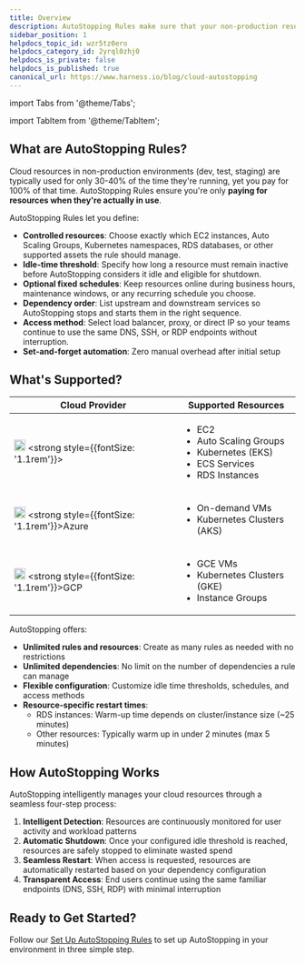 ```yaml
---
title: Overview
description: AutoStopping Rules make sure that your non-production resources run only when used, and never when idle.
sidebar_position: 1
helpdocs_topic_id: wzr5tz0ero
helpdocs_category_id: 2yrql0zhj0
helpdocs_is_private: false
helpdocs_is_published: true
canonical_url: https://www.harness.io/blog/cloud-autostopping
---
```

import Tabs from '@theme/Tabs';

import TabItem from '@theme/TabItem';

## What are AutoStopping Rules?

Cloud resources in non-production environments (dev, test, staging) are typically used for only 30-40% of the time they're running, yet you pay for 100% of that time. AutoStopping Rules ensure you're only **paying for resources when they're actually in use**.

AutoStopping Rules let you define:

- **Controlled resources**: Choose exactly which EC2 instances, Auto Scaling Groups, Kubernetes namespaces, RDS databases, or other supported assets the rule should manage.
- **Idle-time threshold**: Specify how long a resource must remain inactive before AutoStopping considers it idle and eligible for shutdown.
- **Optional fixed schedules**: Keep resources online during business hours, maintenance windows, or any recurring schedule you choose.
- **Dependency order**: List upstream and downstream services so AutoStopping stops and starts them in the right sequence.
- **Access method**: Select load balancer, proxy, or direct IP so your teams continue to use the same DNS, SSH, or RDP endpoints without interruption.
- **Set-and-forget automation**: Zero manual overhead after initial setup

## What's Supported?

| Cloud Provider | Supported Resources |
|----------------|---------------------|
| <img src="/provider-logos/cloud-providers/aws-logo.svg" alt="AWS" width="20"/>  <strong style={{fontSize: '1.1rem'}}></strong> | <ul><li>EC2</li><li>Auto Scaling Groups</li><li>Kubernetes (EKS)</li><li>ECS Services</li><li>RDS Instances</li></ul> |
| <img src="/provider-logos/cloud-providers/azure-logo.svg" alt="Azure" width="20"/> <strong style={{fontSize: '1.1rem'}}>Azure</strong> | <ul><li>On-demand VMs</li><li>Kubernetes Clusters (AKS)</li></ul> |
| <img src="/provider-logos/cloud-providers/gcp-logo.svg" alt="GCP" width="20"/> <strong style={{fontSize: '1.1rem'}}>GCP</strong> | <ul><li>GCE VMs</li><li>Kubernetes Clusters (GKE)</li><li>Instance Groups</li></ul> |

AutoStopping offers:
- **Unlimited rules and resources**: Create as many rules as needed with no restrictions
- **Unlimited dependencies**: No limit on the number of dependencies a rule can manage
- **Flexible configuration**: Customize idle time thresholds, schedules, and access methods
- **Resource-specific restart times**:
  - RDS instances: Warm-up time depends on cluster/instance size (~25 minutes)
  - Other resources: Typically warm up in under 2 minutes (max 5 minutes)

## How AutoStopping Works

AutoStopping intelligently manages your cloud resources through a seamless four-step process:

1. **Intelligent Detection**: Resources are continuously monitored for user activity and workload patterns
2. **Automatic Shutdown**: Once your configured idle threshold is reached, resources are safely stopped to eliminate wasted spend
3. **Seamless Restart**: When access is requested, resources are automatically restarted based on your dependency configuration
4. **Transparent Access**: End users continue using the same familiar endpoints (DNS, SSH, RDP) with minimal interruption

## Ready to Get Started?

Follow our [Set Up AutoStopping Rules](./autostopping-rules.md) to set up AutoStopping in your environment in three simple step.
